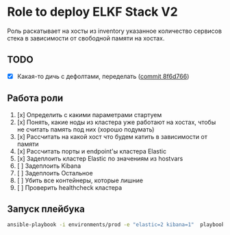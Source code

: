 # Role to deploy ELKF Stack V2

Роль раскатывает на хосты из inventory указанное количество сервисов стека в зависимости от свободной памяти на хостах.

## TODO
- [x] Какая-то дичь с дефолтами, переделать ([commit 8f6d766](https://github.com/deathjoin/ansible-elkf/commit/8f6d76600315413d696700b84a859f9eb1d4a43a))

## Работа роли
1. [x] Определить с какими параметрами стартуем
2. [x] Понять, какие ноды из кластера уже работают на хостах, чтобы не считать память под них (хорошо подумать)
3. [x] Рассчитать на какой хост что будем катить в зависимости от памяти 
4. [x] Рассчитать порты и endpoint'ы кластера Elastic
5. [x] Задеплоить кластер Elastic по значениям из hostvars
6. [ ] Задеплоить Kibana
7. [ ] Задеплоить Остальное
8. [ ] Убить все контейнеры, которые лишние
9. [ ] Проверить healthcheck кластера

## Запуск плейбука
```bash
ansible-playbook -i environments/prod -e "elastic=2 kibana=1"  playbooks/install-elkf.yml 
```